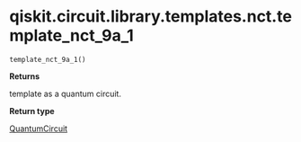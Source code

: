 <span id="qiskit-circuit-library-templates-nct-template-nct-9a-1" />

# qiskit.circuit.library.templates.nct.template\_nct\_9a\_1

<span id="undefined" />

`template_nct_9a_1()`

**Returns**

template as a quantum circuit.

**Return type**

[QuantumCircuit](qiskit.circuit.QuantumCircuit#qiskit.circuit.QuantumCircuit "qiskit.circuit.QuantumCircuit")
